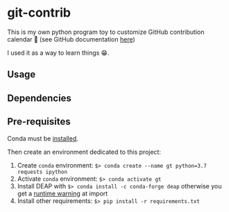 # git-contrib

This is my own python program toy to customize GitHub contribution calendar 👾 (see GitHub documentation [here](https://help.github.com/en/articles/viewing-contributions-on-your-profile))

I used it as a way to learn things 😁.

## Usage

## Dependencies

## Pre-requisites

Conda must be [installed](https://conda.io/projects/conda/en/latest/user-guide/install/index.html#regular-installation).

Then create an environment dedicated to this project:

1. Create `conda` environment: `$> conda create --name gt python=3.7 requests ipython`
2. Activate `conda` environment: `$> conda activate gt`
3. Install DEAP with `$> conda install -c conda-forge deap` otherwise you get a [runtime warning](https://github.com/DEAP/deap/issues/240) at import
4. Install other requirements: `$> pip install -r requirements.txt`
